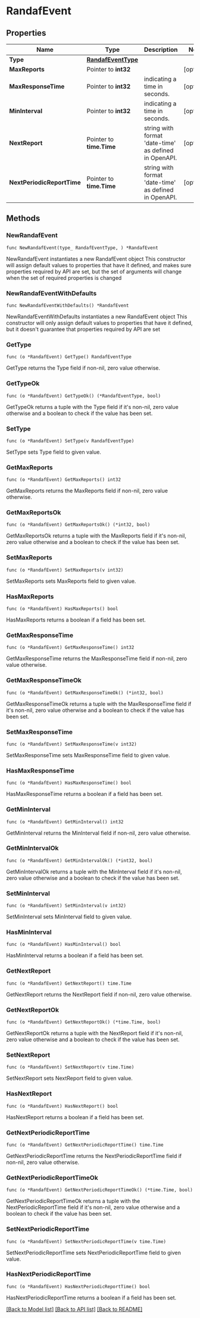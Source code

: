 # RandafEvent

## Properties

Name | Type | Description | Notes
------------ | ------------- | ------------- | -------------
**Type** | [**RandafEventType**](RandafEventType.md) |  | 
**MaxReports** | Pointer to **int32** |  | [optional] 
**MaxResponseTime** | Pointer to **int32** | indicating a time in seconds. | [optional] 
**MinInterval** | Pointer to **int32** | indicating a time in seconds. | [optional] 
**NextReport** | Pointer to **time.Time** | string with format &#39;date-time&#39; as defined in OpenAPI. | [optional] 
**NextPeriodicReportTime** | Pointer to **time.Time** | string with format &#39;date-time&#39; as defined in OpenAPI. | [optional] 

## Methods

### NewRandafEvent

`func NewRandafEvent(type_ RandafEventType, ) *RandafEvent`

NewRandafEvent instantiates a new RandafEvent object
This constructor will assign default values to properties that have it defined,
and makes sure properties required by API are set, but the set of arguments
will change when the set of required properties is changed

### NewRandafEventWithDefaults

`func NewRandafEventWithDefaults() *RandafEvent`

NewRandafEventWithDefaults instantiates a new RandafEvent object
This constructor will only assign default values to properties that have it defined,
but it doesn't guarantee that properties required by API are set

### GetType

`func (o *RandafEvent) GetType() RandafEventType`

GetType returns the Type field if non-nil, zero value otherwise.

### GetTypeOk

`func (o *RandafEvent) GetTypeOk() (*RandafEventType, bool)`

GetTypeOk returns a tuple with the Type field if it's non-nil, zero value otherwise
and a boolean to check if the value has been set.

### SetType

`func (o *RandafEvent) SetType(v RandafEventType)`

SetType sets Type field to given value.


### GetMaxReports

`func (o *RandafEvent) GetMaxReports() int32`

GetMaxReports returns the MaxReports field if non-nil, zero value otherwise.

### GetMaxReportsOk

`func (o *RandafEvent) GetMaxReportsOk() (*int32, bool)`

GetMaxReportsOk returns a tuple with the MaxReports field if it's non-nil, zero value otherwise
and a boolean to check if the value has been set.

### SetMaxReports

`func (o *RandafEvent) SetMaxReports(v int32)`

SetMaxReports sets MaxReports field to given value.

### HasMaxReports

`func (o *RandafEvent) HasMaxReports() bool`

HasMaxReports returns a boolean if a field has been set.

### GetMaxResponseTime

`func (o *RandafEvent) GetMaxResponseTime() int32`

GetMaxResponseTime returns the MaxResponseTime field if non-nil, zero value otherwise.

### GetMaxResponseTimeOk

`func (o *RandafEvent) GetMaxResponseTimeOk() (*int32, bool)`

GetMaxResponseTimeOk returns a tuple with the MaxResponseTime field if it's non-nil, zero value otherwise
and a boolean to check if the value has been set.

### SetMaxResponseTime

`func (o *RandafEvent) SetMaxResponseTime(v int32)`

SetMaxResponseTime sets MaxResponseTime field to given value.

### HasMaxResponseTime

`func (o *RandafEvent) HasMaxResponseTime() bool`

HasMaxResponseTime returns a boolean if a field has been set.

### GetMinInterval

`func (o *RandafEvent) GetMinInterval() int32`

GetMinInterval returns the MinInterval field if non-nil, zero value otherwise.

### GetMinIntervalOk

`func (o *RandafEvent) GetMinIntervalOk() (*int32, bool)`

GetMinIntervalOk returns a tuple with the MinInterval field if it's non-nil, zero value otherwise
and a boolean to check if the value has been set.

### SetMinInterval

`func (o *RandafEvent) SetMinInterval(v int32)`

SetMinInterval sets MinInterval field to given value.

### HasMinInterval

`func (o *RandafEvent) HasMinInterval() bool`

HasMinInterval returns a boolean if a field has been set.

### GetNextReport

`func (o *RandafEvent) GetNextReport() time.Time`

GetNextReport returns the NextReport field if non-nil, zero value otherwise.

### GetNextReportOk

`func (o *RandafEvent) GetNextReportOk() (*time.Time, bool)`

GetNextReportOk returns a tuple with the NextReport field if it's non-nil, zero value otherwise
and a boolean to check if the value has been set.

### SetNextReport

`func (o *RandafEvent) SetNextReport(v time.Time)`

SetNextReport sets NextReport field to given value.

### HasNextReport

`func (o *RandafEvent) HasNextReport() bool`

HasNextReport returns a boolean if a field has been set.

### GetNextPeriodicReportTime

`func (o *RandafEvent) GetNextPeriodicReportTime() time.Time`

GetNextPeriodicReportTime returns the NextPeriodicReportTime field if non-nil, zero value otherwise.

### GetNextPeriodicReportTimeOk

`func (o *RandafEvent) GetNextPeriodicReportTimeOk() (*time.Time, bool)`

GetNextPeriodicReportTimeOk returns a tuple with the NextPeriodicReportTime field if it's non-nil, zero value otherwise
and a boolean to check if the value has been set.

### SetNextPeriodicReportTime

`func (o *RandafEvent) SetNextPeriodicReportTime(v time.Time)`

SetNextPeriodicReportTime sets NextPeriodicReportTime field to given value.

### HasNextPeriodicReportTime

`func (o *RandafEvent) HasNextPeriodicReportTime() bool`

HasNextPeriodicReportTime returns a boolean if a field has been set.


[[Back to Model list]](../README.md#documentation-for-models) [[Back to API list]](../README.md#documentation-for-api-endpoints) [[Back to README]](../README.md)


